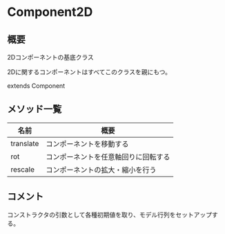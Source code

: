 # Component2D

## 概要

2Dコンポーネントの基底クラス

2Dに関するコンポーネントはすべてこのクラスを親にもつ。

extends Component

## メソッド一覧

| 名前      | 概要                                 |
| --------- | ------------------------------------ |
| translate | コンポーネントを移動する             |
| rot       | コンポーネントを任意軸回りに回転する |
| rescale   | コンポーネントの拡大・縮小を行う     |

## コメント

コンストラクタの引数として各種初期値を取り、モデル行列をセットアップする。

